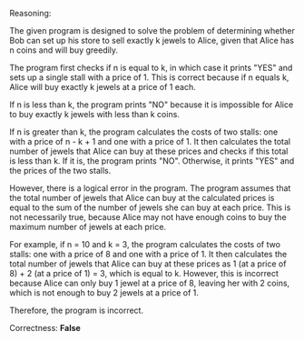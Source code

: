 Reasoning:

The given program is designed to solve the problem of determining whether Bob can set up his store to sell exactly k jewels to Alice, given that Alice has n coins and will buy greedily.

The program first checks if n is equal to k, in which case it prints "YES" and sets up a single stall with a price of 1. This is correct because if n equals k, Alice will buy exactly k jewels at a price of 1 each.

If n is less than k, the program prints "NO" because it is impossible for Alice to buy exactly k jewels with less than k coins.

If n is greater than k, the program calculates the costs of two stalls: one with a price of n - k + 1 and one with a price of 1. It then calculates the total number of jewels that Alice can buy at these prices and checks if this total is less than k. If it is, the program prints "NO". Otherwise, it prints "YES" and the prices of the two stalls.

However, there is a logical error in the program. The program assumes that the total number of jewels that Alice can buy at the calculated prices is equal to the sum of the number of jewels she can buy at each price. This is not necessarily true, because Alice may not have enough coins to buy the maximum number of jewels at each price.

For example, if n = 10 and k = 3, the program calculates the costs of two stalls: one with a price of 8 and one with a price of 1. It then calculates the total number of jewels that Alice can buy at these prices as 1 (at a price of 8) + 2 (at a price of 1) = 3, which is equal to k. However, this is incorrect because Alice can only buy 1 jewel at a price of 8, leaving her with 2 coins, which is not enough to buy 2 jewels at a price of 1.

Therefore, the program is incorrect.

Correctness: **False**